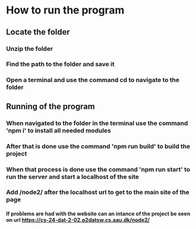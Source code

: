 # How to run the program


## Locate the folder
### Unzip the folder
### Find the path to the folder and save it
### Open a terminal and use the command cd to navigate to the folder

## Running of the program
### When navigated to the folder in the terminal use the command 'npm i' to install all needed modules
### After that is done use the command 'npm run build' to build the project
### When that process is done use the command 'npm run start' to run the server and start a localhost of the site
### Add /node2/ after the localhost url to get to the main site of the page

#### If problems are had with the website can an intance of the project be seen on url https://cs-24-dat-2-02.p2datsw.cs.aau.dk/node2/

